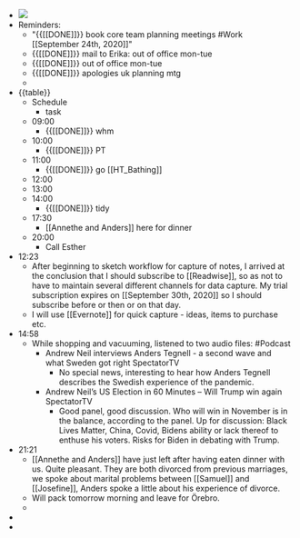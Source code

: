 - ![](https://firebasestorage.googleapis.com/v0/b/firescript-577a2.appspot.com/o/imgs%2Fapp%2FDavidsroam%2FhBlAZqlzMC.png?alt=media&token=7577716e-8f95-41e0-94ab-ad5b1dddf6b2)
- Reminders:
    - "{{[[DONE]]}} book core team planning meetings #Work [[September 24th, 2020]]"
    - {{[[DONE]]}} mail to Erika: out of office mon-tue
    - {{[[DONE]]}} out of office mon-tue
    - {{[[DONE]]}} apologies uk planning mtg 
    - 
- {{table}}
    - Schedule
        - task
    - 09:00
        - {{[[DONE]]}} whm
    - 10:00
        - {{[[DONE]]}} PT
    - 11:00
        - {{[[DONE]]}} go [[HT_Bathing]]
    - 12:00
    - 13:00
    - 14:00
        - {{[[DONE]]}} tidy
    - 17:30
        - [[Annethe  and Anders]] here for dinner
    - 20:00
        - Call Esther
- 12:23
    - After beginning to sketch workflow for capture of notes, I arrived at the conclusion that I should subscribe to [[Readwise]], so as not to have to maintain several different channels for data capture. My trial subscription expires on [[September 30th, 2020]] so I should subscribe before or then or on that day.
    - I will use [[Evernote]] for quick capture - ideas, items to purchase etc.
- 14:58
    - While shopping and vacuuming, listened to two audio files: #Podcast
        - Andrew Neil interviews Anders Tegnell - a second wave and what Sweden got right   SpectatorTV
            - No special news, interesting to  hear how Anders Tegnell describes the Swedish experience of the pandemic.
        - Andrew Neil’s US Election in 60 Minutes – Will Trump win again   SpectatorTV
            - Good panel, good discussion. Who will win in November is in the balance, according to the panel. Up for discussion: Black Lives Matter, China, Covid, Bidens ability or lack thereof to enthuse his voters. Risks for Biden in debating with Trump.
- 21:21
    - [[Annethe  and Anders]] have just left after having eaten dinner with us. Quite pleasant. They are both divorced from previous marriages, we spoke about marital problems between [[Samuel]] and [[Josefine]], Anders spoke a little about his experience of divorce.
    - Will pack tomorrow morning and leave for Örebro.
    - 
- 
-  
